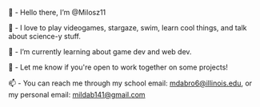 
👋 - Hello there, I’m @Milosz11

👀 - I love to play videogames, stargaze, swim, learn cool things, and talk about science-y stuff.

🌱 - I’m currently learning about game dev and web dev.

💞️ - Let me know if you're open to work together on some projects!

📫 - You can reach me through my school email: mdabro6@illinois.edu, or my personal email: mildab141@gmail.com
